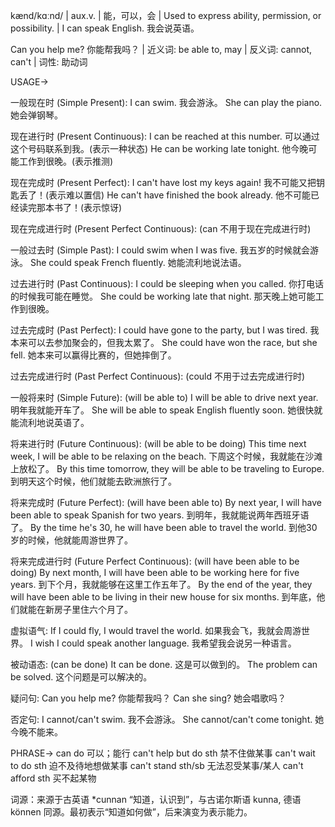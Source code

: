 kænd/kɑːnd/ | aux.v. | 能，可以，会 | Used to express ability, permission, or possibility. |  I can speak English. 我会说英语。

Can you help me? 你能帮我吗？ | 近义词: be able to, may | 反义词: cannot, can't | 词性: 助动词


USAGE->

一般现在时 (Simple Present):
I can swim.  我会游泳。
She can play the piano. 她会弹钢琴。

现在进行时 (Present Continuous):
I can be reached at this number.  可以通过这个号码联系到我。(表示一种状态)
He can be working late tonight.  他今晚可能工作到很晚。(表示推测)


现在完成时 (Present Perfect):
I can't have lost my keys again! 我不可能又把钥匙丢了！(表示难以置信)
He can't have finished the book already. 他不可能已经读完那本书了！(表示惊讶)

现在完成进行时 (Present Perfect Continuous):  (can 不用于现在完成进行时)


一般过去时 (Simple Past):
I could swim when I was five. 我五岁的时候就会游泳。
She could speak French fluently. 她能流利地说法语。

过去进行时 (Past Continuous):
I could be sleeping when you called. 你打电话的时候我可能在睡觉。
She could be working late that night. 那天晚上她可能工作到很晚。


过去完成时 (Past Perfect):
I could have gone to the party, but I was tired. 我本来可以去参加聚会的，但我太累了。
She could have won the race, but she fell. 她本来可以赢得比赛的，但她摔倒了。

过去完成进行时 (Past Perfect Continuous): (could 不用于过去完成进行时)


一般将来时 (Simple Future): (will be able to)
I will be able to drive next year. 明年我就能开车了。
She will be able to speak English fluently soon. 她很快就能流利地说英语了。

将来进行时 (Future Continuous): (will be able to be doing)
This time next week, I will be able to be relaxing on the beach.  下周这个时候，我就能在沙滩上放松了。
By this time tomorrow, they will be able to be traveling to Europe. 到明天这个时候，他们就能去欧洲旅行了。


将来完成时 (Future Perfect): (will have been able to)
By next year, I will have been able to speak Spanish for two years. 到明年，我就能说两年西班牙语了。
By the time he's 30, he will have been able to travel the world. 到他30岁的时候，他就能周游世界了。

将来完成进行时 (Future Perfect Continuous): (will have been able to be doing)
By next month, I will have been able to be working here for five years. 到下个月，我就能够在这里工作五年了。
By the end of the year, they will have been able to be living in their new house for six months. 到年底，他们就能在新房子里住六个月了。


虚拟语气:
If I could fly, I would travel the world. 如果我会飞，我就会周游世界。
I wish I could speak another language. 我希望我会说另一种语言。

被动语态: (can be done)
It can be done.  这是可以做到的。
The problem can be solved. 这个问题是可以解决的。

疑问句:
Can you help me? 你能帮我吗？
Can she sing? 她会唱歌吗？

否定句:
I cannot/can't swim. 我不会游泳。
She cannot/can't come tonight. 她今晚不能来。



PHRASE->
can do  可以；能行
can't help but do sth  禁不住做某事
can't wait to do sth  迫不及待地想做某事
can't stand sth/sb  无法忍受某事/某人
can't afford sth  买不起某物


词源：来源于古英语 *cunnan “知道，认识到”，与古诺尔斯语 kunna, 德语 können 同源。最初表示“知道如何做”，后来演变为表示能力。
